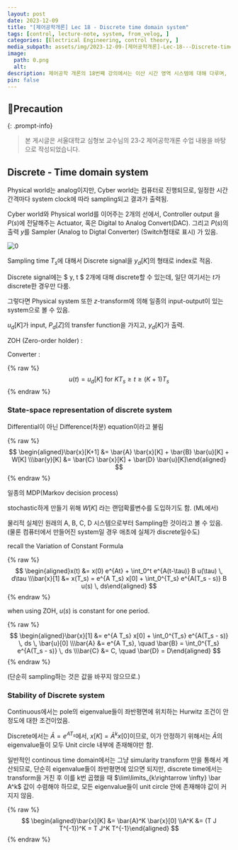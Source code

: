 ```yaml
---
layout: post
date: 2023-12-09
title: "[제어공학개론] Lec 18 - Discrete time domain system"
tags: [control, lecture-note, system, from_velog, ]
categories: [Electrical Engineering, control theory, ]
media_subpath: assets/img/2023-12-09-[제어공학개론]-Lec-18---Discrete-time-domain-system.md
image:
  path: 0.png
  alt:  
description: 제어공학 개론의 18번째 강의에서는 이산 시간 영역 시스템에 대해 다루며, 물리적 세계와 사이버 세계의 연결, 샘플링 시간, 상태 공간 표현, 그리고 이산 시스템의 안정성 조건을 설명합니다. 이산 신호는 입력과 출력으로 구성되며, 안정성을 위해서는 시스템의 고유값이 단위 원 내부에 있어야 합니다.
pin: false
---
```



## 📢Precaution


{: .prompt-info}


> 본 게시글은 서울대학교 심형보 교수님의 23-2 제어공학개론 수업 내용을 바탕으로 작성되었습니다.


## Discrete - Time domain system


Physical world는 analog이지만, Cyber world는 컴퓨터로 진행되므로, 일정한 시간 간격마다 system clock에 따라 sampling되고 결과가 출력됨.


Cyber world와 Physical world를 이어주는 2개의 선에서, Controller output 을 $P(s)$에 전달해주는 Actuator, 혹은 Digital to Analog Convert(DAC). 그리고 $P(s)$의 출력 $y$를 Sampler (Analog to Digtal Converter) (Switch형태로 표시) 가 있음.


![0](/0.png)


Sampling time $T_s$에 대해서 Discrete signal을 $y_d[K]$의 형태로 index로 적음.


Discrete signal에는 $ y, t $ 2개에 대해 discrete할 수 있는데, 일단 여기서는 $t$가 discrete한 경우만 다룸.


그렇다면 Physical system 또한 $z$-transform에 의해 일종의 input-output이 있는 system으로 볼 수 있음.


$u_d[K]$가 input, $P_d[Z]$의 transfer function을 가지고, $y_d[K]$가 출력.


ZOH (Zero-order holder) :


Converter :


{% raw %}
$$
u(t) = u_d[K] \text{ for }KT_s\geq t \geq (K+1)T_s
$$
{% endraw %}


### State-space representation of discrete system


Differential이 아닌 Difference(차분) equation이라고 불림


{% raw %}
$$
\begin{aligned}\bar{x}[K+1] &= \bar{A} \bar{x}[K] + \bar{B} \bar{u}[K] + W[K] \\\bar{y}[K] &= \bar{C} \bar{x}[K] + \bar{D} \bar{u}[K]\end{aligned}
$$
{% endraw %}


일종의 MDP(Markov decision process)


stochastic하게 만들기 위해 $W[K]$ 라는 랜덤확률변수를 도입하기도 함. (ML에서)


물리적 실체인 원래의 A, B, C, D 시스템으로부터 Sampling한 것이라고 볼 수 있음. (물론 컴퓨터에서 만들어진 system일 경우 애초에 실체가 discrete일수도)


recall the Variation of Constant Formula


{% raw %}
$$
\begin{aligned}x(t) &= x(0) e^{At} + \int_0^t e^{A(t-\tau)} B u(\tau) \, d\tau \\\bar{x}[1] &= x(T_s) = e^{A T_s} x[0] + \int_0^{T_s} e^{A(T_s - s)} B u(s) \, ds\end{aligned}
$$
{% endraw %}


when using ZOH, $u(s)$ is constant for one period.


{% raw %}
$$
\begin{aligned}\bar{x}[1] &= e^{A T_s} x[0] + \int_0^{T_s} e^{A(T_s - s)} \, ds \, \bar{u}[0] \\\bar{A} &= e^{A T_s}, \quad \bar{B} = \int_0^{T_s} e^{A(T_s - s)} \, ds \\\bar{C} &= C, \quad \bar{D} = D\end{aligned}
$$
{% endraw %}


(단순히 sampling하는 것은 값을 바꾸지 않으므로.)


### Stability of Discrete system


Continuous에서는 pole의 eigenvalue들이 좌반평면에 위치하는 Hurwitz 조건이 안정도에 대한 조건이었음.


Discrete에서는 $\bar A=e^{AT_s}$에서, $x[K] = \bar A^k x[0]$이므로, 이가 안정하기 위해서는 $\bar A$의 eigenvalue들이 모두 Unit circle 내부에 존재해야만 함.


일반적인 continous time domain에서는 그냥 simularity transform 만을 통해서 계산되므로, 단순히 eigenvalue들이 좌반평면에 있으면 되지만, discrete time에서는 transform을 거친 후 이를 k번 곱했을 때 $\lim\limits_{k\rightarrow \infty} \bar A^k$ 값이 수렴해야 하므로, 모든 eigenvalue들이 unit circle 안에 존재해야 값이 커지지 않음.


{% raw %}
$$
\begin{aligned}\bar{x}[K] &= \bar{A}^K \bar{x}[0] \\A^K &= (T J T^{-1})^K = T J^K T^{-1}\end{aligned}
$$
{% endraw %}


